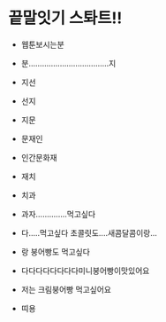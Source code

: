 # 끝말잇기 스톼트!!

- 웹툰보시는분
- 분....................................지
- 지선
- 선지
- 지문
- 문재인
- 인간문화재    
- 재치
- 치과
- 과자..............먹고싶다
- 다.....먹고싶다 초콜릿도....새콤달콤이랑...
- 랑 붕어빵도 먹고싶다

- 다다다다다다다다미니붕어빵이맛있어요

- 저는 크림붕어빵 먹고싶어요

- 띠용